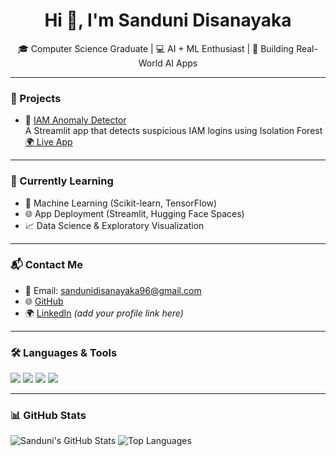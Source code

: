<h1 align="center">Hi 👋, I'm Sanduni Disanayaka</h1>
<p align="center">🎓 Computer Science Graduate | 💻 AI + ML Enthusiast | 🧠 Building Real-World AI Apps</p>

---

### 🚀 Projects

- 🔐 [IAM Anomaly Detector](https://github.com/SanduniDisanayakaCS/IAM-Anomaly-Detector)  
  A Streamlit app that detects suspicious IAM logins using Isolation Forest  
  [🌍 Live App](https://iam-anomaly-detector-version-1.streamlit.app/)

---

### 💼 Currently Learning

- 🤖 Machine Learning (Scikit-learn, TensorFlow)
- 🌐 App Deployment (Streamlit, Hugging Face Spaces)
- 📈 Data Science & Exploratory Visualization

---

### 📬 Contact Me

- 📧 Email: sandunidisanayaka96@gmail.com
- 🌐 [GitHub](https://github.com/SanduniDisanayakaCS)
- 🌍 [LinkedIn](#) *(add your profile link here)*

---

### 🛠 Languages & Tools

<p align="left">
  <img src="https://img.shields.io/badge/Python-3670A0?style=for-the-badge&logo=python&logoColor=white"/>
  <img src="https://img.shields.io/badge/Streamlit-FF4B4B?style=for-the-badge&logo=streamlit&logoColor=white"/>
  <img src="https://img.shields.io/badge/Jupyter-F37626?style=for-the-badge&logo=Jupyter&logoColor=white"/>
  <img src="https://img.shields.io/badge/GitHub-100000?style=for-the-badge&logo=github&logoColor=white"/>
</p>

---

### 📊 GitHub Stats

![Sanduni's GitHub Stats](https://github-readme-stats.vercel.app/api?username=SanduniDisanayakaCS&show_icons=true&theme=tokyonight)
![Top Languages](https://github-readme-stats.vercel.app/api/top-langs/?username=SanduniDisanayakaCS&layout=compact&theme=tokyonight)

